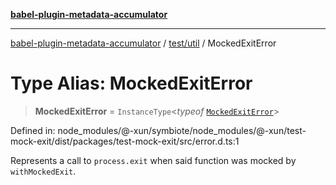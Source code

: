 [**babel-plugin-metadata-accumulator**](../../../README.md)

***

[babel-plugin-metadata-accumulator](../../../README.md) / [test/util](../README.md) / MockedExitError

# Type Alias: MockedExitError

> **MockedExitError** = `InstanceType`\<*typeof* [`MockedExitError`](../variables/MockedExitError.md)\>

Defined in: node\_modules/@-xun/symbiote/node\_modules/@-xun/test-mock-exit/dist/packages/test-mock-exit/src/error.d.ts:1

Represents a call to `process.exit` when said function was mocked by
`withMockedExit`.
